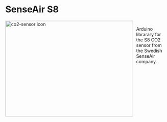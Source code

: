 # SenseAir S8

<img src="images/senseair-s8-lp-co2-sensor.png"
     alt="co2-sensor icon"
     style="width: 400px; height: 300px; float: left; margin-right: 10px;" />  
Arduino librarary for the S8 CO2 sensor from the Swedish SenseAir company.
